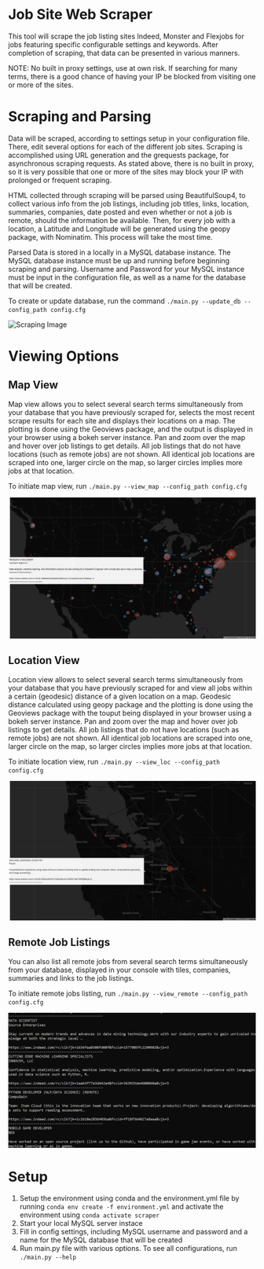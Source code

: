 # Job Site Web Scraper
This tool will scrape the job listing sites Indeed, Monster and Flexjobs for jobs featuring specific configurable settings and keywords. After completion of scraping, that data can be presented in various manners. 

NOTE: No built in proxy settings, use at own risk. If searching for many terms, there is a good chance of having your IP be blocked from visiting one or more of the sites.

# Scraping and Parsing

Data will be scraped, according to settings setup in your configuration file. There, edit several options for each of the different job sites. Scraping is accomplished using URL generation and the grequests package, for asynchronous scraping requests. As stated above, there is no built in proxy, so it is very possible that one or more of the sites may block your IP with prolonged or frequent scraping.

HTML collected through scraping will be parsed using BeautifulSoup4, to collect various info from the job listings, including job titles, links, location, summaries, companies, date posted and even whether or not a job is remote, should the information be available. Then, for every job with a location, a Latitude and Longitude will be generated using the geopy package, with Nominatim. This process will take the most time.

Parsed Data is stored in a locally in a MySQL database instance. The MySQL database instance must be up and running before beginning scraping and parsing. Username and Password for your MySQL instance must be input in the configuration file, as well as a name for the database that will be created.

To create or update database, run the command ```./main.py --update_db --config_path config.cfg```

![Scraping Image](https://github.com/jacobhutchinson/Job-Site-Web-Scraper/blob/master/images/scraper.PNG)

# Viewing Options

## Map View

Map view allows you to select several search terms simultaneously from your database that you have previously scraped for, selects the most recent scrape results for each site and displays their locations on a map. The plotting is done using the Geoviews package, and the output is displayed in your browser using a bokeh server instance. Pan and zoom over the map and hover over job listings to get details. All job listings that do not have locations (such as remote jobs) are not shown. All identical job locations are scraped into one, larger circle on the map, so larger circles implies more jobs at that location.

To initiate map view, run ```./main.py --view_map --config_path config.cfg```

![Map Image](https://github.com/jacobhutchinson/Job-Site-Web-Scraper/blob/master/images/map.PNG)

## Location View

Location view allows to select several search terms simultaneously from your database that you have previously scraped for and view all jobs within a certain (geodesic) distance of a given location on a map. Geodesic distance calculated using geopy package and the plotting is done using the Geoviews package with the touput being displayed in your browser using a bokeh server instance. Pan and zoom over the map and hover over job listings to get details. All job listings that do not have locations (such as remote jobs) are not shown. All identical job locations are scraped into one, larger circle on the map, so larger circles implies more jobs at that location.

To initiate location view, run ```./main.py --view_loc --config_path config.cfg```

![Location Image](https://github.com/jacobhutchinson/Job-Site-Web-Scraper/blob/master/images/location.PNG)

## Remote Job Listings

You can also list all remote jobs from several search terms simultaneously from your database, displayed in your console with tiles, companies, summaries and links to the job listings.

To initiate remote jobs listing, run ```./main.py --view_remote --config_path config.cfg```

![Remote Image](https://github.com/jacobhutchinson/Job-Site-Web-Scraper/blob/master/images/remote.PNG)

# Setup
1. Setup the environment using conda and the environment.yml file by running ```conda env create -f environment.yml``` and activate the environment using ```conda activate scraper```
2. Start your local MySQL server instace
3. Fill in config settings, including MySQL username and password and a name for the MySQL database that will be created
4. Run main.py file with various options. To see all configurations, run ```./main.py --help```
